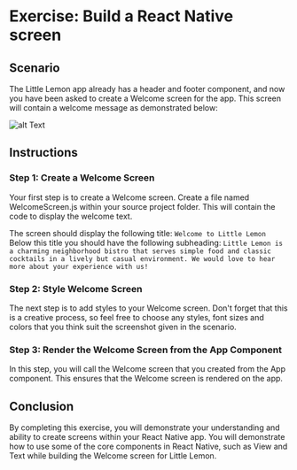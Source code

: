 # Exercise: Build a React Native screen

## Scenario
The Little Lemon app already has a header and footer component, and now you have been asked to create a Welcome screen for the app. This screen will contain a welcome message as demonstrated below:

![alt Text](https://d3c33hcgiwev3.cloudfront.net/imageAssetProxy.v1/pnHhKVLTRxaZ6ygbGGhWPw_aefe9b8a09124924b079b4e0e64f04a1_Buld-RN-screen-a.png?expiry=1683072000000&hmac=cJyzv6b3jcquFKfabN8VWuH2OJrW0NuYAY2PYw4xMDg)

## Instructions

### Step 1: Create a Welcome Screen
Your first step is to create a Welcome screen. Create a file named WelcomeScreen.js within your source project folder. This will contain the code to display the welcome text.

The screen should display the following title:
`Welcome to Little Lemon`
Below this title you should have the following subheading:
`Little Lemon is a charming neighborhood bistro that serves simple food and classic cocktails in a lively but casual environment. We would love to hear more about your experience with us!`

### Step 2: Style Welcome Screen
The next step is to add styles to your Welcome screen. Don't forget that this is a creative process, so feel free to choose any styles, font sizes and colors that you think suit the screenshot given in the scenario.

### Step 3: Render the Welcome Screen from the App Component
In this step, you will call the Welcome screen that you created from the App component. This ensures that the Welcome screen is rendered on the app.

## Conclusion
By completing this exercise, you will demonstrate your understanding and ability to create screens within your React Native app. You will demonstrate how to use some of the core components in React Native, such as View and Text while building the Welcome screen for Little Lemon. 